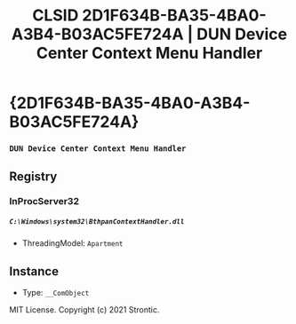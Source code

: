 ﻿---
title: "CLSID 2D1F634B-BA35-4BA0-A3B4-B03AC5FE724A | DUN Device Center Context Menu Handler"
excerpt: What is COM-Object CLSID 2D1F634B-BA35-4BA0-A3B4-B03AC5FE724A?
---

# {2D1F634B-BA35-4BA0-A3B4-B03AC5FE724A}

### `DUN Device Center Context Menu Handler`

## Registry


### InProcServer32

##### `C:\Windows\system32\BthpanContextHandler.dll`
* ThreadingModel: `Apartment`

## Instance

* Type: `__ComObject`

MIT License. Copyright (c) 2021 Strontic.


